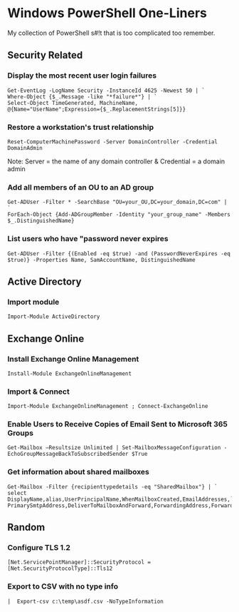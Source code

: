 # Windows PowerShell One-Liners

My collection of PowerShell s#!t that is too complicated too remember.

## Security Related

### Display the most recent user login failures
```
Get-EventLog -LogName Security -InstanceId 4625 -Newest 50 | `
Where-Object {$_.Message -like "*failure*"} | `
Select-Object TimeGenerated, MachineName, @{Name="UserName";Expression={$_.ReplacementStrings[5]}}
```

### Restore a workstation's trust relationship
```
Reset-ComputerMachinePassword -Server DomainController -Credential DomainAdmin
```
Note: Server = the name of any domain controller & Credential = a domain admin

### Add all members of an OU to an AD group
```
Get-ADUser -Filter * -SearchBase "OU=your_OU,DC=your_domain,DC=com" | `
ForEach-Object {Add-ADGroupMember -Identity "your_group_name" -Members $_.DistinguishedName}
```

### List users who have "password never expires
```
Get-ADUser -Filter {(Enabled -eq $true) -and (PasswordNeverExpires -eq $true)} -Properties Name, SamAccountName, DistinguishedName
```

## Active Directory

### Import module
```
Import-Module ActiveDirectory
```

## Exchange Online

### Install Exchange Online Management
```
Install-Module ExchangeOnlineManagement
```
### Import & Connect
```
Import-Module ExchangeOnlineManagement ; Connect-ExchangeOnline
```

### Enable Users to Receive Copies of Email Sent to Microsoft 365 Groups
```
Get-Mailbox –Resultsize Unlimited | Set-MailboxMessageConfiguration -EchoGroupMessageBackToSubscribedSender $True
```

### Get information about shared mailboxes
```
Get-Mailbox -Filter {recipienttypedetails -eq "SharedMailbox"} | `
select DisplayName,alias,UserPrincipalName,WhenMailboxCreated,EmailAddresses,`
PrimarySmtpAddress,DeliverToMailboxAndForward,ForwardingAddress,ForwardingSmtpAddress
```

## Random

### Configure TLS 1.2
```
[Net.ServicePointManager]::SecurityProtocol = [Net.SecurityProtocolType]::Tls12
```
### Export to CSV with no type info
```
|  Export-csv c:\temp\asdf.csv -NoTypeInformation
```
